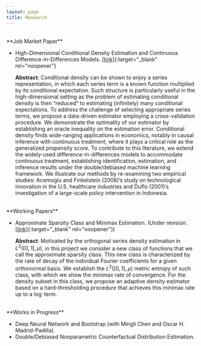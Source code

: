 ```yaml
---
layout: page
title: Research
---
```

<br/>
**Job Market Paper**

* High-Dimensional Conditional Density Estimation and Continuous Difference-in-Differences Models. [[link]](/notes/JMP.pdf){:target="_blank" rel="noopener"}

   **Abstract**: Conditional density can be shown to enjoy a series representation, in which each series term is a known function multiplied by its conditional expectation. Such structure is particularly useful in the high-dimensional setting as the problem of estimating conditional density is then “reduced” to estimating (infinitely) many conditional expectations. To address the challenge of selecting appropriate series terms, we propose a data-driven estimator employing a cross-validation procedure. We demonstrate the optimality of our estimator by establishing an oracle inequality on the estimation error. Conditional density finds wide-ranging applications in economics, notably in causal inference with continuous treatment, where it plays a critical role as the generalized propensity score. To contribute to this literature, we extend the widely-used difference-in-differences models to accommodate continuous treatment, establishing identification, estimation, and inference results under the double/debiased machine learning framework. We illustrate our methods by re-examining two empirical studies: Acemoglu and Finkelstein (2008)’s study on technological innovation in the U.S. healthcare industries and Duflo (2001)’s investigation of a large-scale policy intervention in Indonesia.
   
<br/>
**Working Papers**

* Approximate Sparsity Class and Minimax Estimation. (Under revision. [[link]](/notes/minimax_joe.pdf){:target="_blank" rel="noopener"})

   **Abstract**: Motivated by the orthogonal series density estimation in $L^2([0,1],\mu)$, in this project we consider a new class of functions that we call the approximate sparsity class. This new class is characterized by the rate of decay of the individual Fourier coefficients for a given orthonormal basis. We establish the $L^2([0,1],\mu)$ metric entropy of such class, with which we show the minimax rate of convergence. For the density subset in this class, we propose an adaptive density estimator based on a hard-thresholding procedure that achieves this minimax rate up to a $\log$ term.

<br/>
**Works in Progress**

* Deep Neural Network and Bootstrap (with Mingli Chen and Oscar H. Madrid-Padilla).
* Double/Debiased Nonparametric Counterfactual Distribution Estimation.
